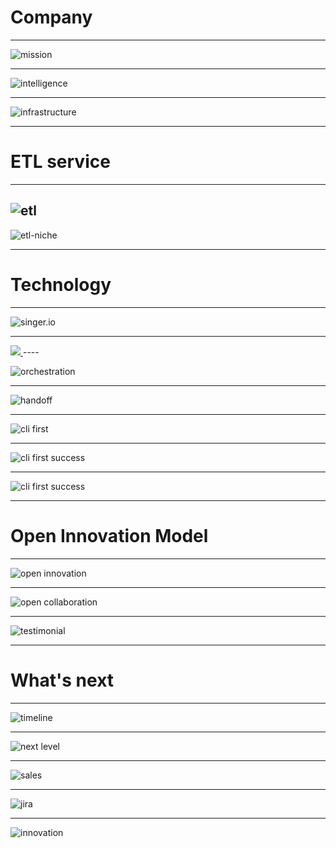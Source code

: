 # Company

----

![mission](/slides/etl/images/anelen-mission.png)

----

![intelligence](/slides/etl/images/intelligence.png)

----

![infrastructure](/slides/etl/images/infrastructure.png)

--------

# ETL service

----
![etl](https://anelen.co/assets/img/anelen-etl-anim.svg)
----

![etl-niche](/slides/etl/images/etl-niche.png)

--------

# Technology

----

![singer.io](/slides/etl/images/singer-io.png)

----

<a href="#" onclick="Reveal.toggleOverview();">
<img src="https://anelen.co/assets/img/logo.png"/>
</a>
----

![orchestration](/slides/etl/images/orchestration.png)

----

![handoff](/slides/etl/images/handoff.png)

----

![cli first](/slides/etl/images/cli.png)

----

![cli first success](/slides/etl/images/dbt.png)

----

![cli first success](/slides/etl/images/serverless.png)

--------

# Open Innovation Model

----

![open innovation](/slides/etl/images/open-innovation.png)

----

![open collaboration](/slides/etl/images/slack.png)

----

![testimonial](/slides/etl/images/testimonial.png)

--------

# What's next

----

![timeline](/slides/etl/images/timeline.png)

----

![next level](/slides/etl/images/next-level.png)

----

![sales](/slides/etl/images/pricing.png)

----

![jira](/slides/etl/images/jira.png)

----

![innovation](/slides/etl/images/innovation.png)



